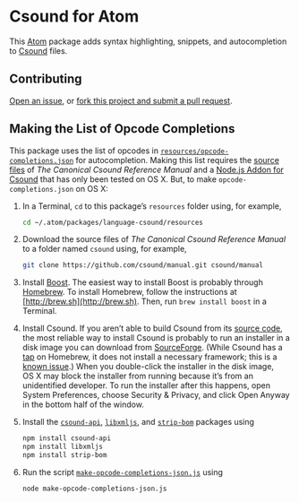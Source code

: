 # Csound for Atom

This [Atom](https://atom.io) package adds syntax highlighting, snippets, and autocompletion to [Csound](https://en.wikipedia.org/wiki/Csound) files.

## Contributing

[Open an issue](https://github.com/nwhetsell/language-csound/issues), or [fork this project and submit a pull request](https://guides.github.com/activities/forking/).

## Making the List of Opcode Completions

This package uses the list of opcodes in [`resources/opcode-completions.json`](https://github.com/nwhetsell/language-csound/tree/master/resources/opcode-completions.json) for autocompletion. Making this list requires the [source files](https://github.com/csound/manual) of _The Canonical Csound Reference Manual_ and a [Node.js Addon for Csound](https://www.npmjs.com/package/csound-api) that has only been tested on OS&nbsp;X. But, to make `opcode-completions.json` on OS&nbsp;X:

1. In a Terminal, `cd` to this package’s `resources` folder using, for example,

    ```sh
    cd ~/.atom/packages/language-csound/resources
    ```

2. Download the source files of _The Canonical Csound Reference Manual_ to a folder named `csound` using, for example,

    ```sh
    git clone https://github.com/csound/manual.git csound/manual
    ```

3. Install [Boost](http://www.boost.org). The easiest way to install Boost is probably through [Homebrew](http://brew.sh). To install Homebrew, follow the instructions at [http://brew.sh](http://brew.sh). Then, run `brew install boost` in a Terminal.
4. Install Csound. If you aren’t able to build Csound from its [source code](https://github.com/csound/csound), the most reliable way to install Csound is probably to run an installer in a disk image you can download from [SourceForge](http://sourceforge.net/projects/csound/files/csound6/). (While Csound has a [tap](https://github.com/csound/homebrew-csound) on Homebrew, it does not install a necessary framework; this is a [known issue](https://github.com/csound/csound/blob/develop/BUILD.md#known-issues).) When you double-click the installer in the disk image, OS&nbsp;X may block the installer from running because it’s from an unidentified developer. To run the installer after this happens, open System Preferences, choose Security & Privacy, and click Open Anyway in the bottom half of the window.
5. Install the [`csound-api`](https://www.npmjs.com/package/csound-api), [`libxmljs`](https://www.npmjs.com/package/libxmljs), and [`strip-bom`](https://www.npmjs.com/package/strip-bom) packages using

    ```sh
    npm install csound-api
    npm install libxmljs
    npm install strip-bom
    ```

6. Run the script [`make-opcode-completions-json.js`](https://github.com/nwhetsell/language-csound/blob/master/resources/make-opcode-completions-json.js) using

    ```sh
    node make-opcode-completions-json.js
    ```
